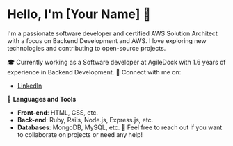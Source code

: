 # Hello, I'm [Your Name] 👋
I'm a passionate software developer and certified AWS Solution Architect with a focus on Backend Development and AWS. I love exploring new technologies and contributing to open-source projects.

🎓 Currently working as a Software developer at AgileDock with 1.6 years of experience in Backend Development.
🤝 Connect with me on:
- [LinkedIn](www.linkedin.com/in/aditya-mishra-3b7099192)

🚀 **Languages and Tools**
- **Front-end**: HTML, CSS, etc.
- **Back-end**: Ruby, Rails, Node.js, Express.js, etc.
- **Databases**: MongoDB, MySQL, etc.
💬 Feel free to reach out if you want to collaborate on projects or need any help!
